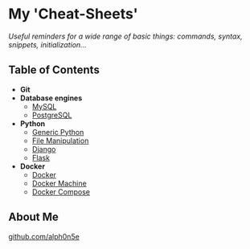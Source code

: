 # My 'Cheat-Sheets'
_Useful reminders for a wide range of basic things: commands, syntax, snippets, initialization..._

## Table of Contents
- __Git__
- __Database engines__
  - [MySQL](#)
  - [PostgreSQL](#)
- __Python__
  - [Generic Python](md-python/generic-python.md)
  - [File Manipulation](#)
  - [Django](#)
  - [Flask](#)
- __Docker__
  - [Docker](#)
  - [Docker Machine](#)
  - [Docker Compose](#)

## About Me
[github.com/alph0n5e](https://github.com/alph0n5e)
